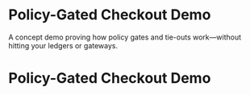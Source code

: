 # Policy-Gated Checkout Demo

A concept demo proving how policy gates and tie-outs work—without hitting your ledgers or gateways. 

# Policy-Gated Checkout Demo
